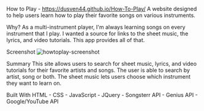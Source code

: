 How to Play - https://dusven44.github.io/How-To-Play/
A website designed to help users learn how to play their favorite songs on various instruments.

Why?
As a multi-instrument player, I'm always learning songs on every instrument that I play. I wanted a source for links to the sheet music, the lyrics, and video tutorials. This app provides all of that.

Screenshot
![howtoplay-screenshot](https://user-images.githubusercontent.com/62815629/85342361-0affc700-b4b0-11ea-9304-da69dd7fd9c7.png)

Summary
This site allows users to search for sheet music, lyrics, and video tutorials for their favorite artists and songs. The user is able to search by artist, song or both. The sheet music lets users choose which instrument they want to learn on.

Built With
HTML - CSS - JavaScript - JQuery - Songsterr API - Genius API - Google/YouTube API